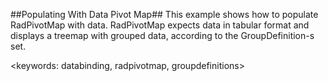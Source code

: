##Populating With Data Pivot Map##
This example shows how to populate RadPivotMap with data. RadPivotMap expects data in tabular format and displays a treemap with grouped data, according to the GroupDefinition-s set.

<keywords: databinding, radpivotmap, groupdefinitions>